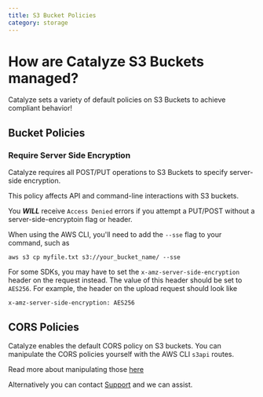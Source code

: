 ```yaml
---
title: S3 Bucket Policies
category: storage
---
```


# How are Catalyze S3 Buckets managed?

Catalyze sets a variety of default policies on S3 Buckets to achieve compliant behavior!

## Bucket Policies

### Require Server Side Encryption

Catalyze requires all POST/PUT operations to S3 Buckets to specify server-side encryption.

This policy affects API and command-line interactions with S3 buckets.

You ***WILL*** receive `Access Denied` errors if you attempt a PUT/POST without a server-side-encryptoin flag or header.

When using the AWS CLI, you'll need to add the `--sse` flag to your command, such as

```
aws s3 cp myfile.txt s3://your_bucket_name/ --sse
```

For some SDKs, you may have to set the `x-amz-server-side-encryption` header on the request instead. The value of this header should be set to `AES256`. For example, the header on the upload request should look like

```
x-amz-server-side-encryption: AES256
```

## CORS Policies

Catalyze enables the default CORS policy on S3 buckets. You can manipulate the CORS policies yourself with the AWS CLI `s3api` routes.

Read more about manipulating those [here](http://docs.aws.amazon.com/cli/latest/reference/s3api/put-bucket-cors.html)

Alternatively you can contact [Support](/contact.md/) and we can assist.

